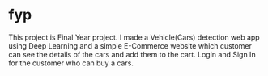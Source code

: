 # fyp
This project is Final Year project. I made a Vehicle(Cars) detection web app using Deep Learning and a simple E-Commerce website which customer can see the details of the cars and add them to the cart. Login and Sign In for the customer who can buy a cars.
